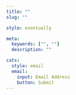 ```yaml
---
title: ""
slug: ""

style: eventually

meta:
  keywords: ["", ""]
  description: ""

cats:
  style: email
  email:
    input: Email Address
    button: Submit
---
```

